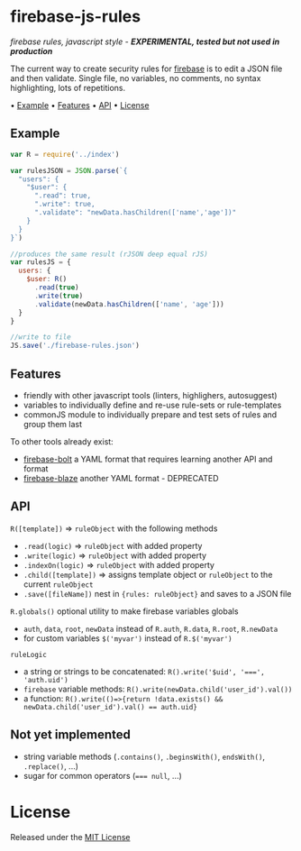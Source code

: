 <!-- markdownlint-disable MD004 MD007 MD010 MD041 MD022 MD024 MD032 -->
# firebase-js-rules

*firebase rules, javascript style* -
***EXPERIMENTAL, tested but not used in production***

The current way to create security rules for [firebase](https://firebase.google.com)
is to edit a JSON file and then validate.
Single file, no variables, no comments, no syntax highlighting, lots of repetitions.

• [Example](#example) • [Features](#features) • [API](#api) • [License](#license)

## Example

```javascript
var R = require('../index')

var rulesJSON = JSON.parse(`{
  "users": {
    "$user": {
      ".read": true,
      ".write": true,
      ".validate": "newData.hasChildren(['name','age'])"
    }
  }
}`)

//produces the same result (rJSON deep equal rJS)
var rulesJS = {
  users: {
    $user: R()
      .read(true)
      .write(true)
      .validate(newData.hasChildren(['name', 'age']))
  }
}

//write to file
JS.save('./firebase-rules.json')
```

## Features

* friendly with other javascript tools (linters, highlighers, autosuggest)
* variables to individually define and re-use rule-sets or rule-templates
* commonJS module to individually prepare and test sets of rules and group them last

To other tools already exist:

* [firebase-bolt](https://github.com/firebase/bolt) a YAML format that requires learning another API and format
* [firebase-blaze](https://github.com/firebase/bolt) another YAML format - DEPRECATED

## API

`R([template])` => `ruleObject` with the following methods
* `.read(logic)` => `ruleObject` with added property
* `.write(logic)` => `ruleObject` with added property
* `.indexOn(logic)` => `ruleObject` with added property
* `.child([template])` => assigns template object or `ruleObject` to the current `ruleObject`
* `.save([fileName])` nest in `{rules: ruleObject}` and saves to a JSON file

`R.globals()` optional utility to make firebase variables globals
* `auth`, `data`, `root`, `newData` instead of `R.auth`, `R.data`, `R.root`, `R.newData`
* for custom variables `$('myvar')` instead of `R.$('myvar')`

`ruleLogic`
* a string or strings to be concatenated: `R().write('$uid', '===', 'auth.uid')`
* `firebase` variable methods: `R().write(newData.child('user_id').val())`
* a function: `R().write(()=>{return !data.exists() && newData.child('user_id').val() == auth.uid}`

## Not yet implemented

* string variable methods (`.contains()`, `.beginsWith()`, `endsWith()`, `.replace()`, ...)
* sugar for common operators (`=== null`, ...)

# License

Released under the [MIT License](http://www.opensource.org/licenses/MIT)
